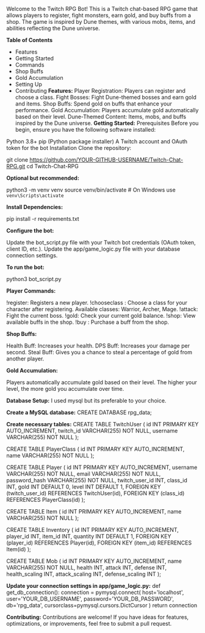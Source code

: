 Welcome to the Twitch RPG Bot! This is a Twitch chat-based RPG game that allows players to register, fight monsters, earn gold, and buy buffs from a shop. The game is inspired by Dune themes, with various mobs, items, and abilities reflecting the Dune universe.

**Table of Contents**
*  Features
*  Getting Started
*  Commands
*  Shop Buffs
*  Gold Accumulation
*  Setting Up
*  Contributing
**Features:**
  Player Registration: Players can register and choose a class.
  Fight Bosses: Fight Dune-themed bosses and earn gold and items.
  Shop Buffs: Spend gold on buffs that enhance your performance.
  Gold Accumulation: Players accumulate gold automatically based on their level.
  Dune-Themed Content: Items, mobs, and buffs inspired by the Dune universe.
**Getting Started:**
Prerequisites
Before you begin, ensure you have the following software installed:

Python 3.8+
pip (Python package installer)
A Twitch account and OAuth token for the bot
Installation
Clone the repository:

git clone https://github.com/YOUR-GITHUB-USERNAME/Twitch-Chat-RPG.git
cd Twitch-Chat-RPG

**Optional but recommended:**

python3 -m venv venv
source venv/bin/activate  # On Windows use `venv\Scripts\activate`

**Install Dependencies:**

pip install -r requirements.txt

**Configure the bot:**

Update the bot_script.py file with your Twitch bot credentials (OAuth token, client ID, etc.).
Update the app/game_logic.py file with your database connection settings.

**To run the bot:**

python3 bot_script.py

**Player Commands:**
  
  !register: Registers a new player.
  !chooseclass <ClassName>: Choose a class for your character after registering. Available classes: Warrior, Archer, Mage.
  !attack: Fight the current boss.
  !gold: Check your current gold balance.
  !shop: View available buffs in the shop.
  !buy <BuffName>: Purchase a buff from the shop.

**Shop Buffs:**

  Health Buff: Increases your health.
  DPS Buff: Increases your damage per second.
  Steal Buff: Gives you a chance to steal a percentage of gold from another player.

**Gold Accumulation:**

  Players automatically accumulate gold based on their level. The higher your level, the more gold you accumulate over time.

**Database Setup:**
  I used mysql but its preferable to your choice.

  **Create a MySQL database:**
  CREATE DATABASE rpg_data;

  **Create necessary tables:**
  CREATE TABLE TwitchUser (
    id INT PRIMARY KEY AUTO_INCREMENT,
    twitch_id VARCHAR(255) NOT NULL,
    username VARCHAR(255) NOT NULL
);

CREATE TABLE PlayerClass (
    id INT PRIMARY KEY AUTO_INCREMENT,
    name VARCHAR(255) NOT NULL
);

CREATE TABLE Player (
    id INT PRIMARY KEY AUTO_INCREMENT,
    username VARCHAR(255) NOT NULL,
    email VARCHAR(255) NOT NULL,
    password_hash VARCHAR(255) NOT NULL,
    twitch_user_id INT,
    class_id INT,
    gold INT DEFAULT 0,
    level INT DEFAULT 1,
    FOREIGN KEY (twitch_user_id) REFERENCES TwitchUser(id),
    FOREIGN KEY (class_id) REFERENCES PlayerClass(id)
);

CREATE TABLE Item (
    id INT PRIMARY KEY AUTO_INCREMENT,
    name VARCHAR(255) NOT NULL
);

CREATE TABLE Inventory (
    id INT PRIMARY KEY AUTO_INCREMENT,
    player_id INT,
    item_id INT,
    quantity INT DEFAULT 1,
    FOREIGN KEY (player_id) REFERENCES Player(id),
    FOREIGN KEY (item_id) REFERENCES Item(id)
);

CREATE TABLE Mob (
    id INT PRIMARY KEY AUTO_INCREMENT,
    name VARCHAR(255) NOT NULL,
    health INT,
    attack INT,
    defense INT,
    health_scaling INT,
    attack_scaling INT,
    defense_scaling INT
);

**Update your connection settings in app/game_logic.py:**
  def get_db_connection():
      connection = pymysql.connect(
          host='localhost',
          user='YOUR_DB_USERNAME',
          password='YOUR_DB_PASSWORD',
          db='rpg_data',
          cursorclass=pymysql.cursors.DictCursor
      )
      return connection

**Contributing:**
  Contributions are welcome! If you have ideas for features, optimizations, or improvements, feel free to submit a pull request.
